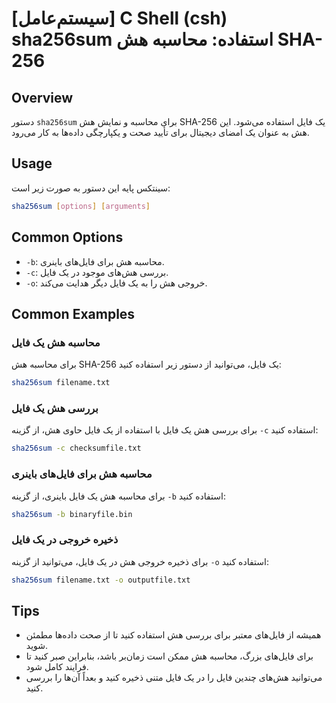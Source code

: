 # [سیستم‌عامل] C Shell (csh) sha256sum استفاده: محاسبه هش SHA-256

## Overview
دستور `sha256sum` برای محاسبه و نمایش هش SHA-256 یک فایل استفاده می‌شود. این هش به عنوان یک امضای دیجیتال برای تأیید صحت و یکپارچگی داده‌ها به کار می‌رود.

## Usage
سینتکس پایه این دستور به صورت زیر است:

```bash
sha256sum [options] [arguments]
```

## Common Options
- `-b`: محاسبه هش برای فایل‌های باینری.
- `-c`: بررسی هش‌های موجود در یک فایل.
- `-o`: خروجی هش را به یک فایل دیگر هدایت می‌کند.

## Common Examples
### محاسبه هش یک فایل
برای محاسبه هش SHA-256 یک فایل، می‌توانید از دستور زیر استفاده کنید:

```bash
sha256sum filename.txt
```

### بررسی هش یک فایل
برای بررسی هش یک فایل با استفاده از یک فایل حاوی هش، از گزینه `-c` استفاده کنید:

```bash
sha256sum -c checksumfile.txt
```

### محاسبه هش برای فایل‌های باینری
برای محاسبه هش یک فایل باینری، از گزینه `-b` استفاده کنید:

```bash
sha256sum -b binaryfile.bin
```

### ذخیره خروجی در یک فایل
برای ذخیره خروجی هش در یک فایل، می‌توانید از گزینه `-o` استفاده کنید:

```bash
sha256sum filename.txt -o outputfile.txt
```

## Tips
- همیشه از فایل‌های معتبر برای بررسی هش استفاده کنید تا از صحت داده‌ها مطمئن شوید.
- برای فایل‌های بزرگ، محاسبه هش ممکن است زمان‌بر باشد، بنابراین صبر کنید تا فرایند کامل شود.
- می‌توانید هش‌های چندین فایل را در یک فایل متنی ذخیره کنید و بعداً آن‌ها را بررسی کنید.